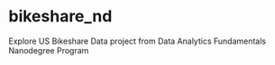 # bikeshare_nd
Explore US Bikeshare Data project from Data Analytics Fundamentals Nanodegree Program
